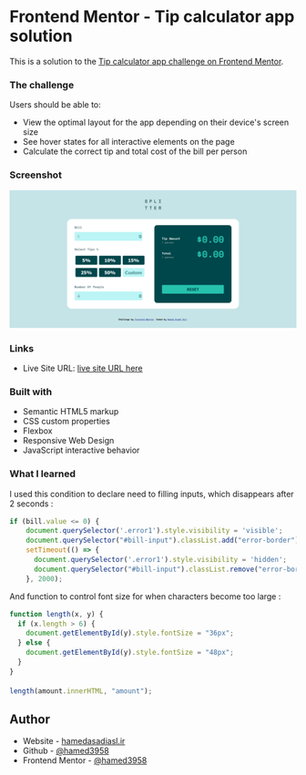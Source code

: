 # Frontend Mentor - Tip calculator app solution
This is a solution to the [Tip calculator app challenge on Frontend Mentor](https://www.frontendmentor.io/challenges/tip-calculator-app-ugJNGbJUX).

### The challenge
Users should be able to:
- View the optimal layout for the app depending on their device's screen size
- See hover states for all interactive elements on the page
- Calculate the correct tip and total cost of the bill per person

### Screenshot
![Tip Calculator App](<images/ScreenshotTipCalculatorApp(HAA).png>)

### Links
- Live Site URL: [live site URL here](https://hamed3958.github.io/tip-calculator-app/)

### Built with
- Semantic HTML5 markup
- CSS custom properties
- Flexbox
- Responsive Web Design
- JavaScript interactive behavior

### What I learned
I used this condition to declare need to filling inputs, which disappears after 2 seconds :

```js
if (bill.value <= 0) {
    document.querySelector('.error1').style.visibility = 'visible';
    document.querySelector("#bill-input").classList.add("error-border");
    setTimeout(() => {
      document.querySelector('.error1').style.visibility = 'hidden';
      document.querySelector("#bill-input").classList.remove("error-border");
    }, 2000);
```

And function to control font size for when characters become too large :

```js
function length(x, y) {
  if (x.length > 6) {
    document.getElementById(y).style.fontSize = "36px";
  } else {
    document.getElementById(y).style.fontSize = "48px";
  }
}

length(amount.innerHTML, "amount");
```

## Author
- Website - [hamedasadiasl.ir](http://hamedasadiasl.ir/)
- Github - [@hamed3958](https://github.com/hamed3958)
- Frontend Mentor - [@hamed3958](https://www.frontendmentor.io/profile/hamed3958)
